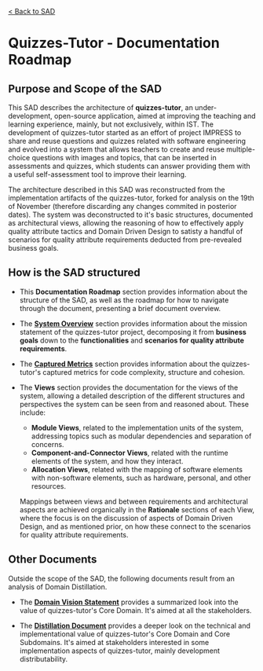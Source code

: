 [< Back to SAD](SAD.md)

# Quizzes-Tutor - Documentation Roadmap

## Purpose and Scope of the SAD

This SAD describes the architecture of **quizzes-tutor**, an under-development, open-source application, aimed at improving the teaching and learning experience, mainly, but not exclusively, within IST. The development of quizzes-tutor started as an effort of project IMPRESS to share and reuse questions and quizzes related with software engineering and evolved into a system that allows teachers to create and reuse multiple-choice questions with images and topics, that can be inserted in assessments and quizzes, which students can answer providing them with a useful self-assessment tool to improve their learning. 

The architecture described in this SAD was reconstructed from the implementation artifacts of the quizzes-tutor, forked for analysis on the 19th of November (therefore discarding any changes commited in posterior dates). The system was deconstructed to it's basic structures, documented as architectural views, allowing the reasoning of how to effectively apply quality attribute tactics and Domain Driven Design to satisty a handful of scenarios for quality attribute requirements deducted from pre-revealed business goals.


## How is the SAD structured 

- This **Documentation Roadmap** section provides information about the structure of the SAD, as well as the roadmap for how to navigate through the document, presenting a brief document overview.

- The **[System Overview](system_overview.md)** section provides information about the mission statement of the quizzes-tutor project, decomposing it from **business goals** down to the **functionalities** and **scenarios for quality attribute requirements**.

- The **[Captured Metrics](metrics/README.md)** section provides information about the quizzes-tutor's captured metrics for code complexity, structure and cohesion.

- The **Views** section provides the documentation for the views of the system, allowing a detailed description of the different structures and perspectives the system can be seen from and reasoned about. These include:
    - **Module Views**, related to the implementation units of the system, addressing topics such as modular dependencies and separation of concerns.
    - **Component-and-Connector Views**, related with the runtime elements of the system, and how they interact. 
    - **Allocation Views**, related with the mapping of software elements with non-software elements, such as hardware, personal, and other resources.

    Mappings between views and between requirements and architectural aspects are achieved organically in the **Rationale** sections of each View, where the focus is on the discussion of aspects of Domain Driven Design, and as mentioned prior, on how these connect to the scenarios for quality attribute requirements.

## Other Documents
Outside the scope of the SAD, the following documents result from an analysis of Domain Distillation. 

- The [**Domain Vision Statement**](domain_vision_statement.md) provides a summarized look into the value of quizzes-tutor's Core Domain. It's aimed at all the stakeholders.

- The [**Distillation Document**](distillation_document.md) provides a deeper look on the technical and implementational value of quizzes-tutor's Core Domain and Core Subdomains. It's aimed at stakeholders interested in some implementation aspects of quizzes-tutor, mainly development distributability.